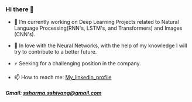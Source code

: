 ### Hi there 👋

- 🔭 I’m currently working on Deep Learning Projects related to Natural Language Processing(RNN's, LSTM's, and Transformers) and Images (CNN's). 
- 👯 In love with the Neural Networks, with the help of my knowledge I will try to contribute to a better future.
- ⚡ Seeking for a challenging position in the company. 

- 📫 How to reach me: [My_linkedin_profile](https://www.linkedin.com/in/shivang-sharma-81117b181/)
##### Gmail: ssharma.sshivang@gmail.com
<!--
**shivangsharma1/shivangsharma1** is a ✨ _special_ ✨ repository because its `README.md` (this file) appears on your GitHub profile.

Here are some ideas to get you started:


- 🌱 I’m currently learning ...
-  I’m looking to collaborate on ...
- 🤔 I’m looking for help with ...
- 💬 Ask me about ...

- 😄 Pronouns: ...
-  Fun fact: ...
-->
